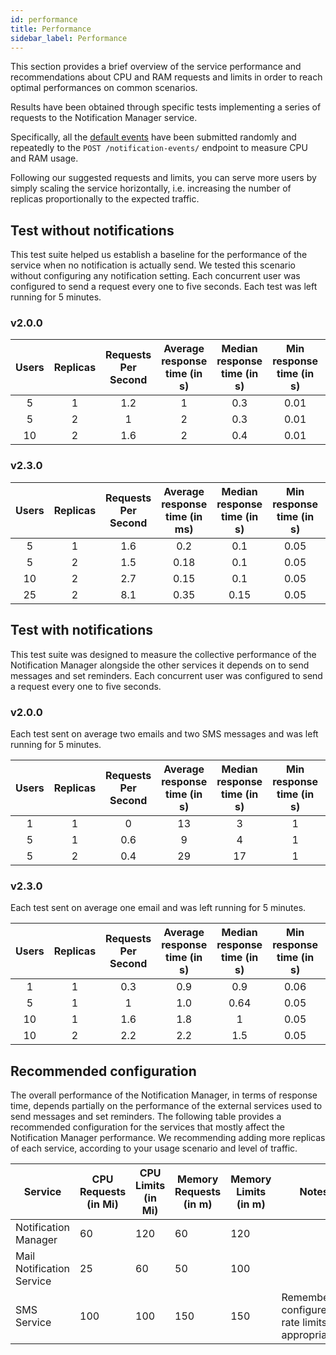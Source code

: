```yaml
---
id: performance
title: Performance
sidebar_label: Performance
---
```


<!--
WARNING: this file was automatically generated by Mia-Platform Doc Aggregator.
DO NOT MODIFY IT BY HAND.
Instead, modify the source file and run the aggregator to regenerate this file.
-->

This section provides a brief overview of the service performance and recommendations about CPU and RAM requests and limits in order to reach optimal performances on common scenarios.

Results have been obtained through specific tests implementing a series of requests to the Notification Manager service.

Specifically, all the [default events][default-events] have been submitted randomly and repeatedly to the `POST /notification-events/` endpoint to measure CPU and RAM usage.

Following our suggested requests and limits, you can serve more users by simply scaling the service horizontally, i.e. increasing the number of replicas proportionally to the expected traffic.

## Test without notifications

This test suite helped us establish a baseline for the performance of the service when no notification is actually send.
We tested this scenario without configuring any notification setting.
Each concurrent user was configured to send a request every one to five seconds.
Each test was left running for 5 minutes.

### v2.0.0

| Users | Replicas | Requests Per Second | Average response time (in s) | Median response time (in s) | Min response time (in s) | Max response time (ms) |
|:-----:|:--------:|:-------------------:|:----------------------------:|:---------------------------:|:------------------------:|:----------------------:|
|   5   |    1     |         1.2         |              1               |             0.3             |           0.01           |           11           |
|   5   |    2     |          1          |              2               |             0.3             |           0.01           |           60           |
|  10   |    2     |         1.6         |              2               |             0.4             |           0.01           |           26           |

### v2.3.0

| Users | Replicas | Requests Per Second | Average response time (in ms) | Median response time (in s) | Min response time (in s) | Max response time (ms) |
|:-----:|:--------:|:-------------------:|:-----------------------------:|:---------------------------:|:------------------------:|:----------------------:|
|   5   |    1     |         1.6         |              0.2              |             0.1             |           0.05           |           3            |
|   5   |    2     |         1.5         |             0.18              |             0.1             |           0.05           |          1.5           |
|  10   |    2     |         2.7         |             0.15              |             0.1             |           0.05           |          1.7           |
|  25   |    2     |         8.1         |             0.35              |            0.15             |           0.05           |           7            |

## Test with notifications

This test suite was designed to measure the collective performance of the Notification Manager alongside the other services it depends on to send messages and set reminders.
Each concurrent user was configured to send a request every one to five seconds.

### v2.0.0

Each test sent on average two emails and two SMS messages and was left running for 5 minutes.

| Users | Replicas | Requests Per Second | Average response time (in s) | Median response time (in s) | Min response time (in s) | Max response time (s) |
|:-----:|:--------:|:-------------------:|:----------------------------:|:---------------------------:|:------------------------:|:---------------------:|
|   1   |    1     |          0          |              13              |              3              |            1             |          60           |
|   5   |    1     |         0.6         |              9               |              4              |            1             |          60           |
|   5   |    2     |         0.4         |              29              |             17              |            1             |          60           |

### v2.3.0

Each test sent on average one email and was left running for 5 minutes.

| Users | Replicas | Requests Per Second | Average response time (in s) | Median response time (in s) | Min response time (in s) | Max response time (s) |
|:-----:|:--------:|:-------------------:|:----------------------------:|:---------------------------:|:------------------------:|:---------------------:|
|   1   |    1     |         0.3         |             0.9              |             0.9             |           0.06           |          3.2          |
|   5   |    1     |          1          |             1.0              |            0.64             |           0.05           |          6.3          |
|  10   |    1     |         1.6         |             1.8              |              1              |           0.05           |         11.3          |
|  10   |    2     |         2.2         |             2.2              |             1.5             |           0.05           |         14.8          |

## Recommended configuration

The overall performance of the Notification Manager, in terms of response time, depends partially on the performance of the external services used to send messages and set reminders.
The following table provides a recommended configuration for the services that mostly affect the Notification Manager performance.
We recommending adding more replicas of each service, according to your usage scenario and level of traffic.

| Service                   | CPU Requests (in Mi) | CPU Limits (in Mi) | Memory Requests (in m) | Memory Limits (in m) | Notes                                                |
|---------------------------|----------------------|--------------------|------------------------|----------------------|------------------------------------------------------|
| Notification Manager      | 60                   | 120                | 60                     | 120                  |                                                      |
| Mail Notification Service | 25                   | 60                 | 50                     | 100                  |                                                      |
| SMS Service               | 100                  | 100                | 150                    | 150                  | Remember to configure the rate limits appropriately. |


[default-events]: 10_overview.md#default-events
